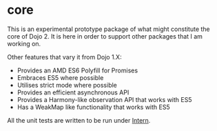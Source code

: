 # core #

This is an experimental prototype package of what might constitute the core of Dojo 2.  It is here in order to support
other packages that I am working on.

Other features that vary it from Dojo 1.X:
 * Provides an AMD ES6 Polyfill for Promises
 * Embraces ES5 where possible
 * Utilises strict mode where possible
 * Provides an efficient asynchronous API
 * Provides a Harmony-like observation API that works with ES5
 * Has a WeakMap like functionality that works with ES5

All the unit tests are written to be run under [Intern][intern].

[dojo]: https://github.com/dojo/dojo
[compose]: https://github.com/kriszyp/compose
[put-selector]: https://github.com/kriszyp/put-selector
[promises]: https://github.com/slightlyoff/Promises
[intern]: http://theintern.io/
